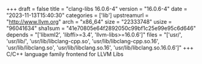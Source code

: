 +++
draft = false
title = "clang-libs 16.0.6-4"
version = "16.0.6-4"
date = "2023-11-13T15:40:30"
categories = ['lib']
upstreamurl = "http://www.llvm.org"
arch = "x86_64"
size = "22333748"
usize = "96041634"
sha1sum = "41e70805e64f2892050c99bf1c25e99e95c6d646"
depends = "['libxml2', 'libffi>=3.4', 'llvm-libs>=16.0.6']"
files = "['usr/', 'usr/lib/', 'usr/lib/libclang-cpp.so', 'usr/lib/libclang-cpp.so.16', 'usr/lib/libclang.so', 'usr/lib/libclang.so.16', 'usr/lib/libclang.so.16.0.6']"
+++
C/C++ language family frontend for LLVM Libs
